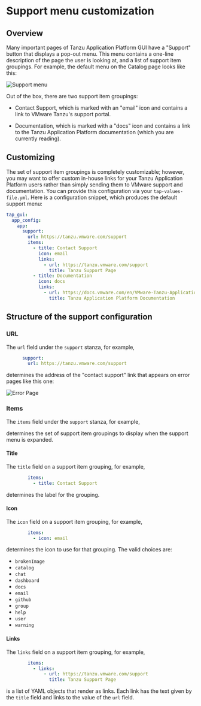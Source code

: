 # Support menu customization

## <a id="overview"></a> Overview

Many important pages of Tanzu Application Platform GUI have a "Support"
button that displays a pop-out menu. This menu contains a one-line
description of the page the user is looking at, and a list of support
item groupings. For example, the default menu on the Catalog page looks like
this:

![Support menu](./images/support-menu.png)

Out of the box, there are two support item groupings:

- Contact Support, which is marked with an "email" icon and contains a link to
  VMware Tanzu's support portal.

- Documentation, which is marked with a "docs" icon and contains a link to the
  Tanzu Application Platform documentation (which you are currently reading).

## <a id="customizing"></a> Customizing

The set of support item groupings is completely customizable; however, you may
want to offer custom in-house links for your Tanzu Application Platform users rather than simply
sending them to VMware support and documentation. You can provide this
configuration via your `tap-values-file.yml`. Here is a configuration snippet, which
produces the default support menu:

```yaml
tap_gui:
  app_config:
    app:
      support:
        url: https://tanzu.vmware.com/support
        items:
          - title: Contact Support
            icon: email
            links:
              - url: https://tanzu.vmware.com/support
                title: Tanzu Support Page
          - title: Documentation
            icon: docs
            links:
              - url: https://docs.vmware.com/en/VMware-Tanzu-Application-Platform/index.html
                title: Tanzu Application Platform Documentation
```

## <a id="support-config-struct"></a> Structure of the support configuration

### <a id="url"></a> URL

The `url` field under the `support` stanza, for example,

```yaml
      support:
        url: https://tanzu.vmware.com/support
```

determines the address of the "contact support" link that appears on error
pages like this one:

![Error Page](./images/error-page.png)

### <a id="items"></a> Items

The `items` field under the `support` stanza, for example,

determines the set of support item groupings to display when the support menu
is expanded.

#### <a id="title"></a> Title

The `title` field on a support item grouping, for example,

```yaml
        items:
          - title: Contact Support
```

determines the label for the grouping.

#### <a id="icon"></a> Icon

The `icon` field on a support item grouping, for example,

```yaml
        items:
          - icon: email
```

determines the icon to use for that grouping. The valid choices are:

- `brokenImage`
- `catalog`
- `chat`
- `dashboard`
- `docs`
- `email`
- `github`
- `group`
- `help`
- `user`
- `warning`

#### <a id="links"></a> Links

The `links` field on a support item grouping, for example,

```yaml
        items:
          - links:
              - url: https://tanzu.vmware.com/support
                title: Tanzu Support Page
```

is a list of YAML objects that render as links. Each link has
the text given by the `title` field and links to the value of the `url` field.
